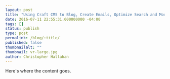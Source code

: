 ```yaml
---
layout: post
title: "Using Craft CMS to Blog, Create Emails, Optimize Search and More"
date: 2016-07-11 22:55:31.000000000 -04:00
tags: []
status: publish
type: post
permalink: /blog/:title/
published: false
thumbnailalt: ""
thumbnail: vr-large.jpg
author: Christopher Hallahan
---
```


Here's where the content goes.
